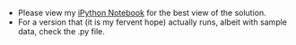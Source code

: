  - Please view my [iPython Notebook](http://nbviewer.ipython.org/github/rallenlove/DataFizz/blob/master/HereInMyCar/DatafinitiSolution_Lovelace.ipynb) for the best view of the solution.
 - For a version that (it is my fervent hope) actually runs, albeit with sample data, check the .py file.
